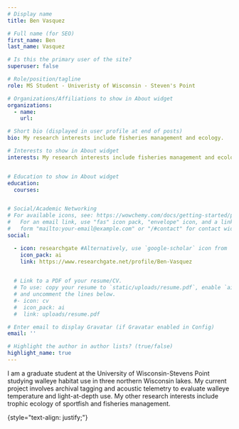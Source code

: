 ```yaml
---
# Display name
title: Ben Vasquez

# Full name (for SEO)
first_name: Ben
last_name: Vasquez

# Is this the primary user of the site?
superuser: false

# Role/position/tagline
role: MS Student - Univeristy of Wisconsin - Steven's Point

# Organizations/Affiliations to show in About widget
organizations:
  - name: 
    url: 

# Short bio (displayed in user profile at end of posts)
bio: My research interests include fisheries management and ecology.

# Interests to show in About widget
interests: My research interests include fisheries management and ecology.


# Education to show in About widget
education:
  courses:


# Social/Academic Networking
# For available icons, see: https://wowchemy.com/docs/getting-started/page-builder/#icons
#   For an email link, use "fas" icon pack, "envelope" icon, and a link in the
#   form "mailto:your-email@example.com" or "/#contact" for contact widget.
social:

  - icon: researchgate #Alternatively, use `google-scholar` icon from `ai` icon pack
    icon_pack: ai
    link: https://www.researchgate.net/profile/Ben-Vasquez 

    
  # Link to a PDF of your resume/CV.
  # To use: copy your resume to `static/uploads/resume.pdf`, enable `ai` icons in `params.yaml`,
  # and uncomment the lines below.
  #- icon: cv
  #  icon_pack: ai
  #  link: uploads/resume.pdf

# Enter email to display Gravatar (if Gravatar enabled in Config)
email: ''

# Highlight the author in author lists? (true/false)
highlight_name: true
---
```


I am a graduate student at the University of Wisconsin-Stevens Point studying walleye habitat use in three northern Wisconsin lakes. My current project involves archival tagging and acoustic telemetry to evaluate walleye temperature and light-at-depth use. My other research interests include trophic ecology of sportfish and fisheries management.

{style="text-align: justify;"}
